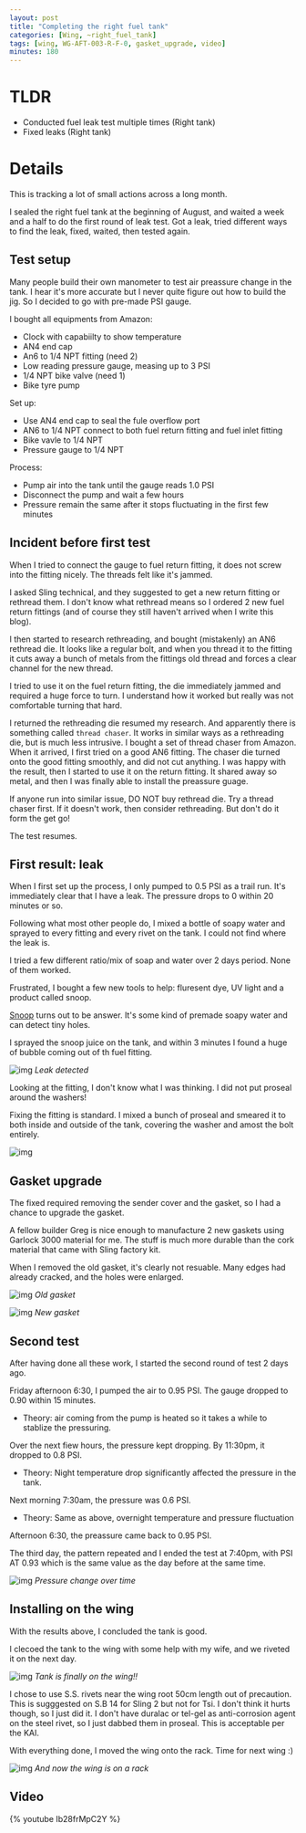 ```yaml
---
layout: post
title: "Completing the right fuel tank"
categories: [Wing, ~right_fuel_tank]
tags: [wing, WG-AFT-003-R-F-0, gasket_upgrade, video]
minutes: 180
---
```


# TLDR

- Conducted fuel leak test multiple times (Right tank)
- Fixed leaks (Right tank)

# Details

This is tracking a lot of small actions across a long month.

I sealed the right fuel tank at the beginning of August, and waited a week and a half to do the first round of leak test. Got a leak, tried different ways to find the leak, fixed, waited, then tested again.

## Test setup

Many people build their own manometer to test air preassure change in the tank. I hear it's more accurate but I never quite figure out how to build the jig. So I decided to go with pre-made PSI gauge.

I bought all equipments from Amazon:

- Clock with capabiilty to show temperature
- AN4 end cap
- An6 to 1/4 NPT fitting (need 2)
- Low reading pressure gauge, measing up to 3 PSI
- 1/4 NPT bike valve (need 1)
- Bike tyre pump

Set up:

- Use AN4 end cap to seal the fule overflow port
- AN6 to 1/4 NPT connect to both fuel return fitting and fuel inlet fitting
- Bike vavle to 1/4 NPT
- Pressure gauge to 1/4 NPT

Process:

- Pump air into the tank until the gauge reads 1.0 PSI
- Disconnect the pump and wait a few hours
- Pressure remain the same after it stops fluctuating in the first few minutes

## Incident before first test

When I tried to connect the gauge to fuel return fitting, it does not screw into the fitting nicely. The threads felt like it's jammed.

I asked Sling technical, and they suggested to get a new return fitting or rethread them. I don't know what rethread means so I ordered 2 new fuel return fittings (and of course they still haven't arrived when I write this blog).

I then started to research rethreading, and bought (mistakenly) an AN6 rethread die. It looks like a regular bolt, and when you thread it to the fitting it cuts away a bunch of metals from the fittings old thread and forces a clear channel for the new thread.

I tried to use it on the fuel return fitting, the die immediately jammed and required a huge force to turn. I understand how it worked but really was not comfortable turning that hard.

I returned the rethreading die resumed my research. And apparently there is something called `thread chaser`. It works in similar ways as a rethreading die, but is much less intrusive. I bought a set of thread chaser from Amazon. When it arrived, I first tried on a good AN6 fitting. The chaser die turned onto the good fitting smoothly, and did not cut anything. I was happy with the result, then I started to use it on the return fitting. It shared away so metal, and then I was finally able to install the preassure guage.

If anyone run into similar issue, DO NOT buy rethread die. Try a thread chaser first. If it doesn't work, then consider rethreading. But don't do it form the get go!

The test resumes.

## First result: leak

When I first set up the process, I only pumped to 0.5 PSI as a trail run. It's immediately clear that I have a leak. The pressure drops to 0 within 20 minutes or so.

Following what most other people do, I mixed a bottle of soapy water and sprayed to every fitting and every rivet on the tank. I could not find where the leak is.

I tried a few different ratio/mix of soap and water over 2 days period. None of them worked.

Frustrated, I bought a few new tools to help: fluresent dye, UV light and a product called snoop.

[Snoop](https://www.amazon.com/dp/B002N2T3QK) turns out to be answer. It's some kind of premade soapy water and can detect tiny holes.

I sprayed the snoop juice on the tank, and within 3 minutes I found a huge of bubble coming out of th fuel fitting.

![img](https://lh3.googleusercontent.com/pw/AP1GczMw9Z5AVnk4TSk_rPNAqpdq9AdnRwMWOVMdGChY5cTsBoVfM-TLEDm3oX37elpCLc3bz2ISTzjGxAcT_QeF-e0IJ00PcTJah9eXyqMCHro8M7HViN2kFyoFBqU6g5izsH3KuqQjmcITuy_R4iYPg4-www=w3836-h2888-s-no-gm?authuser=0)
_Leak detected_

Looking at the fitting, I don't know what I was thinking. I did not put proseal around the washers!

Fixing the fitting is standard. I mixed a bunch of proseal and smeared it to both inside and outside of the tank, covering the washer and amost the bolt entirely.

![img](https://lh3.googleusercontent.com/pw/AP1GczO1PeIhMpDmevgexVA6UawwWeT2jwBaj_vVPjjwl6zO5b-kXDP7EPc3EnrMP5gJRPUvmXiddb6WmkzMTlg5vBzPIrje3_SNRrTwaZbkyjKmnPvmm-83qCSVmfDNVtIa6aWDBL_GBRPPhXiIYhNFZJb01A=w3836-h2888-s-no-gm?authuser=0)

## Gasket upgrade

The fixed required removing the sender cover and the gasket, so I had a chance to upgrade the gasket.

A fellow builder Greg is nice enough to manufacture 2 new gaskets using Garlock 3000 material for me. The stuff is much more durable than the cork material that came with Sling factory kit.

When I removed the old gasket, it's clearly not resuable. Many edges had already cracked, and the holes were enlarged.

![img](https://lh3.googleusercontent.com/pw/AP1GczPXLB5Z5Cr0MSKk9O1TsIj_D_cWosR2EC98gbcBoxdVqUVhEO6sxz92AGyLHQBAw4im3uiHyKzipyRwydRcv6Wr2kGg8-AAZoc5TSE58ERzl5Xx0vylDjx7xCSJiAGBEH4tB251bdJyxNeQ8lTnk1lxtg=w2174-h2888-s-no-gm?authuser=0)
_Old gasket_

![img](https://lh3.googleusercontent.com/pw/AP1GczMYIjelZzrps72KvBidDIwARyEUXCYLg0xqBKr3W1r5ki-ONQjT_mGnZQstK0Tkn52QCt6Oh1J9FL9kJORyRElgBPvf2S_m9fWQ7WHyy2W3AxVqA2s5wELCp8bUZD5aVkobgN8YQFeuAhYlavFGeaXe1Q=w2174-h2888-s-no-gm?authuser=0)
_New gasket_

## Second test

After having done all these work, I started the second round of test 2 days ago.

Friday afternoon 6:30, I pumped the air to 0.95 PSI. The gauge dropped to 0.90 within 15 minutes.

- Theory: air coming from the pump is heated so it takes a while to stablize the pressuring.

Over the next fiew hours, the pressure kept dropping. By 11:30pm, it dropped to 0.8 PSI.

- Theory: Night temperature drop significantly affected the pressure in the tank.

Next morning 7:30am, the pressure was 0.6 PSI.

- Theory: Same as above, overnight temperature and pressure fluctuation

Afternoon 6:30, the preassure came back to 0.95 PSI.

The third day, the pattern repeated and I ended the test at 7:40pm, with PSI AT 0.93 which is the same value as the day before at the same time.

![img](https://docs.google.com/spreadsheets/d/1CwRLgN0jjbZG-dR9fD5dv7syZaZwEJyF4Hcku8qmhYE/pubchart?oid=1038779643&format=image)
_Pressure change over time_

## Installing on the wing

With the results above, I concluded the tank is good.

I clecoed the tank to the wing with some help with my wife, and we riveted it on the next day.

![img](https://lh3.googleusercontent.com/pw/AP1GczNxnrg895XwLueH_r1J5PGeDN_te6cJTwcH87d7JrXefkafOSe_dzmkoyc0QJZ09kK5Sm715YDZx2jrsT3tuQ3CE6jfPSCLyqWLHPN96DKG4X023jjrvXobEVJppDS4ylGEIXsIq4lf036HAXa8HKzZHg=w1290-h1712-s-no-gm?authuser=0)
_Tank is finally on the wing!!_

I chose to use S.S. rivets near the wing root 50cm length out of precaution. This is sugggested on S.B 14 for Sling 2 but not for Tsi. I don't think it hurts though, so I just did it. I don't have duralac or
tel-gel as anti-corrosion agent on the steel rivet, so I just dabbed them in proseal. This is acceptable per the KAI.

With everything done, I moved the wing onto the rack. Time for next wing :)

![img](https://lh3.googleusercontent.com/pw/AP1GczNuRMn3nlT9i_LBCXOx8RiY2fubVnsVESYmse0jxQGJHa-0LUqQ8FlqxEehV4waMzTHv63w0LeUN5iz2FytfSPFh-AMxhLPQ-45Tx294NfK4dplXJKAN70DxWXH1aQ24AKwB79J-HakjWIECk8OEVstGg=w1290-h1712-s-no-gm?authuser=0)
_And now the wing is on a rack_

## Video

{% youtube Ib28frMpC2Y %}

